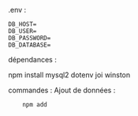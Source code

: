 .env :

```
DB_HOST=
DB_USER=
DB_PASSWORD=
DB_DATABASE=
```

dépendances :

npm install mysql2 dotenv joi winston

commandes :
Ajout de données :

```
    npm add
```
